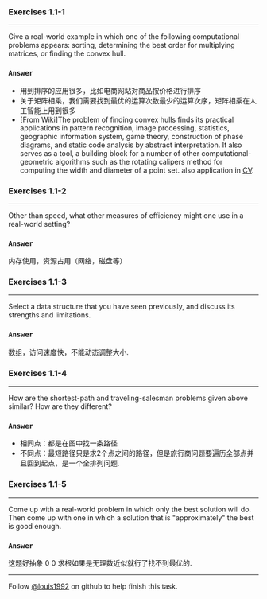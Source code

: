 ### Exercises 1.1-1
***
Give a real-world example in which one of the following computational problems appears: sorting, determining the best order for multiplying matrices, or finding the convex hull.

### `Answer`
* 用到排序的应用很多，比如电商网站对商品按价格进行排序
* 关于矩阵相乘，我们需要找到最优的运算次数最少的运算次序，矩阵相乘在人工智能上用到很多
* [From Wiki]The problem of finding convex hulls finds its practical applications in pattern recognition, image processing, statistics, geographic information system, game theory, construction of phase diagrams, and static code analysis by abstract interpretation. It also serves as a tool, a building block for a number of other computational-geometric algorithms such as the rotating calipers method for computing the width and diameter of a point set. also application in [CV](http://docs.opencv.org/doc/tutorials/imgproc/shapedescriptors/hull/hull.html).


### Exercises 1.1-2
***
Other than speed, what other measures of efficiency might one use in a real-world setting?

### `Answer`
内存使用，资源占用（网络，磁盘等）


### Exercises 1.1-3
***
Select a data structure that you have seen previously, and discuss its strengths and limitations.

### `Answer`
数组，访问速度快，不能动态调整大小.

### Exercises 1.1-4
***
How are the shortest-path and traveling-salesman problems given above similar? How are they different?

### `Answer`
* 相同点：都是在图中找一条路径
* 不同点：最短路径只是求2个点之间的路径，但是旅行商问题要遍历全部点并且回到起点，是一个全排列问题.

### Exercises 1.1-5
***
Come up with a real-world problem in which only the best solution will do. Then come up with one in which a solution that is "approximately" the best is good enough.

### `Answer`
这题好抽象 0 0   求根如果是无理数近似就行了找不到最优的. 




***
Follow [@louis1992](https://github.com/gzc) on github to help finish this task.

